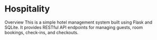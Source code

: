 # Hospitality
Overview  This is a simple hotel management system built using Flask and SQLite. It provides RESTful API endpoints for managing guests, room bookings, check-ins, and checkouts.
